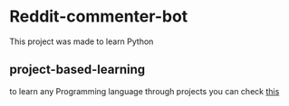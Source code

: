 # Reddit-commenter-bot
This project was made to learn Python

## project-based-learning
to learn any Programming language through projects you can check [this](https://github.com/practical-tutorials/project-based-learning)
